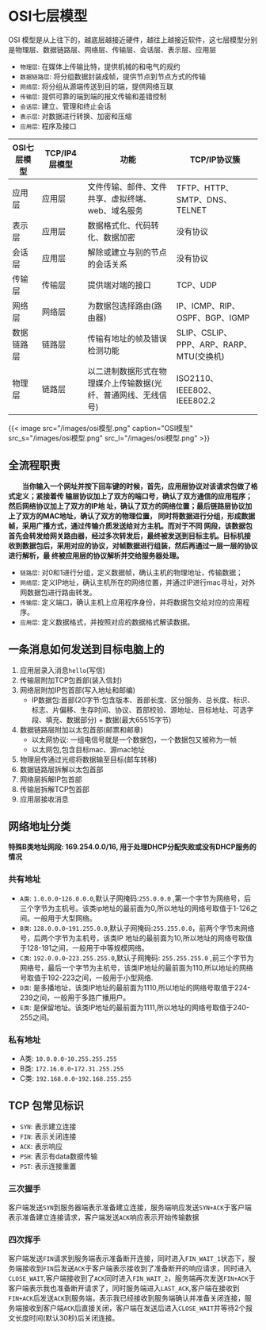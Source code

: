 # OSI七层模型


OSI 模型是从上往下的，越底层越接近硬件，越往上越接近软件，这七层模型分别是物理层、数据链路层、网络层、传输层、会话层、表示层、应用层  
- `物理层`: 在媒体上传输比特，提供机械的和电气的规约 
- `数据链路层`: 将分组数据封装成帧，提供节点到节点方式的传输 
- `网络层`: 将分组从源端传送到目的端，提供网络互联 
- `传输层`: 提供可靠的端到端的报文传输和差错控制 
- `会话层`: 建立、管理和终止会话 
- `表示层`: 对数据进行转换、加密和压缩 
- `应用层`: 程序及接口 

|OSI七层模型|TCP/IP4层模型|功能|TCP/IP协议簇|
|-------|------------------|--------------------------|---------------------------|
|应用层|应用层|文件传输、邮件、文件共享、虚拟终端、web、域名服务|TFTP、HTTP、SMTP、DNS、TELNET|
|表示层|应用层|数据格式化、代码转化、数据加密|没有协议|
|会话层|应用层|解除或建立与别的节点的会话关系|没有协议|
|传输层|传输层|提供端对端的接口|TCP、UDP|
|网络层|网络层|为数据包选择路由(路由器)|IP、ICMP、RIP、OSPF、BGP、IGMP|
|数据链路层|链路层|传输有地址的帧及错误检测功能|SLIP、CSLIP、PPP、ARP、RARP、MTU(交换机)|
|物理层|链路层|以二进制数据形式在物理媒介上传输数据(光纤、普通网线、无线信号)|ISO2110、IEEE802、IEEE802.2|

{{< image src="/images/osi模型.png" caption="OSI模型" src_s="/images/osi模型.png" src_l="/images/osi模型.png" >}}


## 全流程职责

**&emsp;&emsp;当你输⼊⼀个⽹址并按下回⻋键的时候，⾸先，应⽤层协议对该请求包做了格式定义；紧接着传
输层协议加上了双⽅的端⼝号，确认了双⽅通信的应⽤程序；然后⽹络协议加上了双⽅的IP地
址，确认了双⽅的⽹络位置；最后链路层协议加上了双⽅的MAC地址，确认了双⽅的物理位置，
同时将数据进⾏分组，形成数据帧，采⽤⼴播⽅式，通过传输介质发送给对⽅主机。⽽对于不同
⽹段，该数据包⾸先会转发给⽹关路由器，经过多次转发后，最终被发送到⽬标主机。⽬标机接
收到数据包后，采⽤对应的协议，对帧数据进⾏组装，然后再通过⼀层⼀层的协议进⾏解析，最
终被应⽤层的协议解析并交给服务器处理。**  

- `链路层`: 对0和1进行分组，定义数据帧，确认主机的物理地址，传输数据；
- `网络层`: 定义IP地址，确认主机所在的网络位置，并通过IP进行mac寻址，对外网数据包进行路由转发。
- `传输层`: 定义端口，确认主机上应用程序身份，并将数据包交给对应的应用程序。
- `应用层`: 定义数据格式，并按照对应的数据格式解读数据。


## 一条消息如何发送到目标电脑上的 
1. 应用层录入消息`hello`(写信)
2. 传输层附加TCP包首部(装入信封)
3. 网络层附加IP包首部(写入地址和邮编)
    - IP数据包:首部(20字节:包含版本、首部长度、区分服务、总长度、标识、标志、片偏移、生存时间、协议、首部校验、源地址、目标地址、可选字段、填充、数据部分) + 数据(最大65515字节)
4. 数据链路层附加以太包首部(邮票和邮章)
    - 以太网协议: 一组电信号就是一个数据包，一个数据包又被称为一帧
    - 以太网包,包含目标mac、源mac地址
5. 物理层传通过光缆将数据输至目标(邮车转移) 
6. 数据链路层拆解以太包首部
7. 网络层拆解IP包首部 
8. 传输层拆解TCP包首部 
9. 应用层接收消息 

## 网络地址分类
**特殊B类地址网段: 169.254.0.0/16, 用于处理DHCP分配失败或没有DHCP服务的情况**  
### 共有地址
- `A类`: `1.0.0.0`-`126.0.0.0`,默认子网掩码:`255.0.0.0` ,第一个字节为网络号，后三个字节为主机号。该类ip地址的最前面为0,所以地址的网络号取值于1-126之间。一般用于大型网络。 
- `B类`: `128.0.0.0`-`191.255.0.0`,默认子网掩码:`255.255.0.0`，前两个字节未网络号，后两个字节为主机号，该类IP
地址的最前面为10,所以地址的网络号取值于128-191之间，一般用于中等规模网络。
- `C类`: `192.0.0.0`-`223.255.255.0`,默认子网掩码: `255.255.255.0` ,前三个字节为网络号，最后一个字节为主机号，该类IP地址的最前面为110,所以地址的网络号取值于192-223之间，一般用于小型网络.
- `D类`: 是多播地址，该类IP地址的最前面为1110,所以地址的网络号取值于224-239之间，一般用于多路广播用户。
- `E类`: 是保留地址。该类IP地址的最前面为1111,所以地址的网络号取值于240-255之间。

### 私有地址
- A类: `10.0.0.0`-`10.255.255.255` 
- B类: `172.16.0.0`-`172.31.255.255`
- C类: `192.168.0.0`-`192.168.255.255` 

## TCP 包常见标识 
- `SYN`: 表示建立连接
- `FIN`: 表示关闭连接
- `ACK`: 表示响应
- `PSH`: 表示有data数据传输
- `PST`: 表示连接重置 

### 三次握手 
客户端发送`SYN`到服务器端表示准备建立连接，服务端响应发送`SYN+ACK`于客户端表示准备建立连接请求，客户端发送`ACK`响应表示开始传输数据 

### 四次挥手 
客户端发送`FIN`请求到服务端表示准备断开连接，同时进入`FIN_WAIT_1`状态下，服务端接收到`FIN`后发送`ACK`于客户端表示接收到了准备断开的响应请求，同时进入`CLOSE_WAIT`,客户端接收到了`ACK`同时进入`FIN_WAIT_2`，服务端再次发送`FIN+ACK`于客户端表示我也准备断开请求了，同时服务端进入`LAST_ACK`,客户端在接收到`FIN+ACK`后发送`ACK`到服务端，表示我已经接收到服务端确认并准备关闭连接，服务端接收到客户端`ACK`后直接关闭，客户端在发送后进入`CLOSE_WAIT`并等待2个报文长度时间(默认30秒)后关闭连接。


